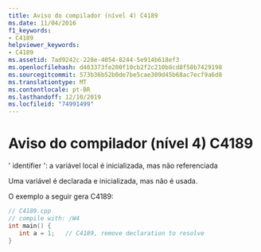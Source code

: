 ```yaml
---
title: Aviso do compilador (nível 4) C4189
ms.date: 11/04/2016
f1_keywords:
- C4189
helpviewer_keywords:
- C4189
ms.assetid: 7ad9242c-228e-4054-8244-5e914b618ef3
ms.openlocfilehash: d403373fe200f10cb2f2c210b8cd8f58b7429198
ms.sourcegitcommit: 573b36b52b0de7be5cae309d45b68ac7ecf9a6d8
ms.translationtype: MT
ms.contentlocale: pt-BR
ms.lasthandoff: 12/10/2019
ms.locfileid: "74991499"
---
```

# <a name="compiler-warning-level-4-c4189"></a>Aviso do compilador (nível 4) C4189

' identifier ': a variável local é inicializada, mas não referenciada

Uma variável é declarada e inicializada, mas não é usada.

O exemplo a seguir gera C4189:

```cpp
// C4189.cpp
// compile with: /W4
int main() {
   int a = 1;   // C4189, remove declaration to resolve
}
```
